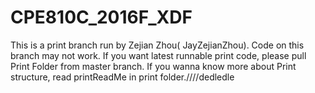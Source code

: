 # CPE810C_2016F_XDF
This is a print branch run by Zejian Zhou( JayZejianZhou). Code on this branch may not work. If you want latest runnable print code, please pull Print Folder from master branch. If you wanna know more about Print structure, read printReadMe in print folder.////dedledle
